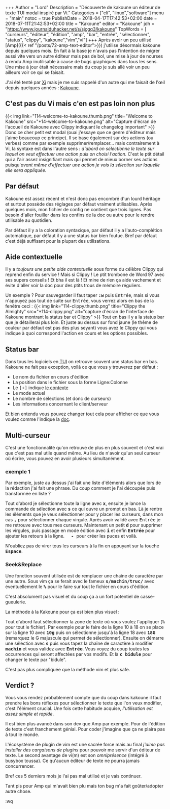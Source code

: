 +++
Author = "Lord"
Description = "Découverte de kakoune un éditeur de texte TUI modal inspiré par Vi."
Categories = ["cli", "linux","software"]
menu = "main"
notoc = true
PublishDate = 2018-04-17T17:42:53+02:00
date = 2018-07-11T21:42:53+02:00
title = "Kakoune"
editor = "Kakoune"
jdh = "https://www.journalduhacker.net/s/sjcgq3/kakoune"
TopWords = [  "curseurs", "éditeur", "édition", "amp", "bar", "entrée", "sélectionner", "status", "clippy", "kakoune","vim","vi"]
+++
Après avoir un peu utilisé [Amp]({{< ref "/posts/72-amp-text-editor">}}) j'utilise désormais kakoune depuis quelques mois.
En fait à la base je n'avais pas l'intention de migrer aussi vite vers un autre éditeur mais pas de bol, une mise à jour de ncurses à rendu Amp inutilisable à cause de bugs graphiques dans tous les sens.
Une mise à jour était nécessaire mais du coup je suis allé voir un peu ailleurs voir ce qui se faisait.

J'ai été tenté par [Xi](https://github.com/google/xi-editor) mais je me suis rappelé d'un autre qui me faisait de l'œil depuis quelques années : [Kakoune](http://kakoune.org/).

## C'est pas du Vi mais c'en est pas loin non plus
{{< img link="114-welcome-to-kakoune.thumb.png" title="Welcome to Kakoune" src="*14-welcome-to-kakoune.png" alt="Capture d'écran de l'accueil de Kakoune avec Clippy indiquant le changelog important" >}}
Donc ce cher petit est modal (ouai j'essaye que ce genre d'éditeur mais j'aime beaucoup ce principe).
Il se base également sur des actions (ou verbes) comme par exemple supprimer/remplacer… mais contrairement à Vi, la syntaxe est dans l'autre sens : *d'abord on sélectionne le texte sur lequel on veut effectuer une action puis on choisi l'action.*
C'est le ptit détail qui a l'air assez insignifiant mais qui permet de mieux borner ses actions puisqu'*avant même d'effectuer une action je vois la sélection sur laquelle elle sera appliquée.*

## Par défaut
Kakoune est assez récent et n'est donc pas encombré d'un lourd héritage et surtout possède des réglages par défaut vraiment utilisables.
Après quelques mois, mon fichier de config ne contient que trois lignes.
Pas besoin d'aller fouiller dans les confins de la doc ou autre pour le rendre utilisable au quotidien.

Par défaut il y a la coloration syntaxique, par défaut il y a l'auto-complétion automatique, par défaut il y a une status bar bien foutue.
Bref par défaut c'est déjà suffisant pour la plupart des utilisations.

## Aide contextuelle
Il y a *toujours une petite aide contextuelle* sous forme du célèbre Clippy qui reprend enfin du service !
Mais si Clippy !
Le ptit trombone de Word 97 avec ses supers conseils !
Et bha il est là !
Et mine de rien ça aide vachement et évite d'aller voir la doc pour des ptits trous de mémoire réguliers.

Un exemple ?
Pour sauvegarder il faut taper <kbd>**:w**</kbd> puis <kbd>Entrée</kbd>, mais si vous n'appuyez pas tout de suite sur <kbd>Entrée</kbd>, vous verrez alors en bas de la fenêtre ceci :
{{< img link="114-clippy.thumb.png" title="Clippy the Almighty" src="*114-clippy.png" alt="capture d'écran de l'interface de Kakoune montrant la status bar et Clippy" >}}
Tout en bas il y a la status bar que je détaillerai plus loin.
Et juste au dessus sur fond jaune (le thême de couleur par défaut est pas des plus seyant) vous avez le Clippy qui vous indique à quoi correspond l'action en cours et les options possibles.

## Status bar
Dans tous les logiciels en <abbr title="Text User Interface, les logiciels en console avec interface graphique interactive">TUI</abbr> on retrouve souvent une status bar en bas.
Kakoune ne fait pas exception, voilà ce que vous y trouverez par défaut :

  - Le nom du fichier en cours d'édition
  - La position dans le fichier sous la forme Ligne:Colonne
  - Le <kbd>[+]</kbd> indique <abbr title="est-ce qu'il y a des modifs?, est-ce que c'est un nouveau fichier ?, est-ce que l'on est en débug ? est-ce qu'on enregistre une macro?">le contexte</abbr>
  - Le mode actuel
  - Le nombre de sélections (et donc de curseurs)
  - Les informations concernant le client/serveur

Et bien entendu vous pouvez changer tout cela pour afficher ce que vous voulez comme l'indique la [doc](https://github.com/mawww/kakoune/wiki/Status-Line).

## Multi-curseur
C'est une fonctionnalité qu'on retrouve de plus en plus souvent et c'est vrai que c'est pas mal utile quand même.
Au lieu de n'avoir qu'un seul curseur où écrire, vous pouvez en avoir plusieurs simultanément.

### exemple 1
Par exemple, juste au dessus j'ai fait une liste d'éléments alors que lors de la rédaction j'ai fait une phrase.
Du coup comment je l'ai découpée puis transformée en liste ?

Tout d'abord je sélectionne toute la ligne avec **<kbd>x</kbd>**, ensuite je lance la commande de sélection avec **<kbd>s</kbd>** ce qui ouvre un prompt en bas.
Là je rentre les éléments que je veux sélectionner pour y placer les curseurs, dans mon cas **<kbd>,</kbd>** pour sélectionner chaque virgule.
Après avoir validé avec <kbd>Entrée</kbd> je me retrouve avec tous mes curseurs.
Maintenant un petit **<kbd>d</kbd>** pour supprimer les virgules, puis passage en mode édition avec **<kbd>i</kbd>** et enfin **<kbd>Entrée</kbd>** pour ajouter les retours à la ligne.
**<kbd>  - </kbd>** pour créer les puces et voilà.

N'oubliez pas de virer tous les curseurs à la fin en appuyant sur la touche **<kbd>Espace</kbd>**. 

### Seek&Replace
Une fonction souvent utilisée est de remplacer une chaîne de caractère par une autre.
Sous vim ça se ferait avec le fameux **<kbd>s/machin/truc/</kbd>** avec éventuellement le **<kbd>%</kbd>** pour le faire sur tout le fichier en cours d'édition.

C'est absolument pas visuel et du coup ça a un fort potentiel de casse-gueulerie.

La méthode à la Kakoune pour ça est bien plus visuel :

Tout d'abord faut sélectionner la zone de texte où vous voulez l'appliquer (<kbd>%</kbd> pour tout le fichier).
Par exemple pour le faire de la ligne 10 à 18 on se place sur la ligne 10 avec **<kbd>10g</kbd>** puis on sélectionne jusqu'à la ligne 18 avec **<kbd>18G</kbd>** (remarquez le G majuscule qui permet de sélectionner).
Ensuite on démarre une sélection avec **<kbd>s</kbd>** puis vous tapez la chaîne de caractère à modifier **<kbd>machin</kbd>** et vous validez avec **<kbd>Entrée</kbd>**.
Vous voyez du coup toutes les occurrences qui seront affectées par vos modifs.
Et là **<kbd>c bidule</kbd>** pour changer le texte par "bidule".

C'est pas plus compliquée que la méthode vim et plus safe.

## Verdict ?
Vous vous rendez probablement compte que du coup dans kakoune il faut prendre les bons réflexes pour sélectionner le texte que l'on veux modifier, c'est l'élément crucial.
Une fois cette habitude acquise, *l'utilisation est assez simple et rapide*.

Il est bien plus avancé dans son dev que Amp par exemple.
Pour de l'édition de texte c'est franchement génial.
Pour coder j'imagine que ça ne plaira pas à tout le monde.

L'écosystème de plugin de vim est une sacrée force mais au final *j'aime pas installer des cargaisons de plugins* pour pouvoir me servir d'un éditeur de texte.
Le second avantage de vi(m) est son *omniprésence* (intégré à busybox toussa).
Ce qu'aucun éditeur de texte ne pourra jamais concurrencer.

Bref ces 5 derniers mois je l'ai pas mal utilisé et je vais continuer.

Tant pis pour Amp qui m'avait bien plu mais ton bug m'a fait goûter/adopter autre chose.

:wq
